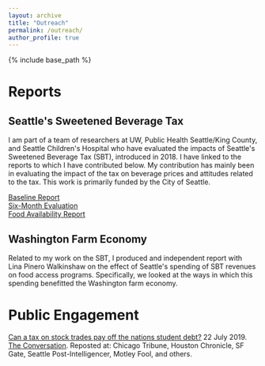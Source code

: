 ```yaml
---
layout: archive
title: "Outreach"
permalink: /outreach/
author_profile: true
---
```


{% include base_path %}

# Reports
## Seattle's Sweetened Beverage Tax
I am part of a team of researchers at UW, Public Health Seattle/King County, and Seattle Children's Hospital who have evaluated the impacts
of Seattle's Sweetened Beverage Tax (SBT), introduced in 2018.  I have linked to the reports to which I have contributed below.  My contribution has mainly been in 
evaluating the impact of the tax on beverage prices and attitudes related to the tax.  This work is primarily funded by the City of Seattle.

[Baseline Report](https://www.seattle.gov/Documents/Departments/CityAuditor/auditreports/SBTBaselineReport.pdf) <br>
[Six-Month Evaluation](https://www.seattle.gov/Documents/Departments/CityAuditor/auditreports/6%20Month%20Store%20Audit%20Report%20.pdf) <br>
[Food Availability Report](https://www.seattle.gov/Documents/Departments/CityAuditor/auditreports/030519%20Corrected%20Healthy%20Food%20Availability%20Food%20Bank%20Network%20Report_FINAL.pdf) <br>

## Washington Farm Economy
Related to my work on the SBT, I produced and independent report with Lina Pinero Walkinshaw on the effect of Seattle's spending of SBT revenues on food access programs.
Specifically, we looked at the ways in which this spending benefitted the Washington farm economy. 


# Public Engagement
[Can a tax on stock trades pay off the nations student debt?](https://theconversation.com/could-a-tax-on-stock-trades-pay-off-the-nations-student-debt-119514)
22 July 2019. [The Conversation](https://theconversation.com/us). Reposted at: Chicago Tribune, Houston Chronicle, SF Gate, Seattle Post-Intelligencer, Motley Fool, and others.
